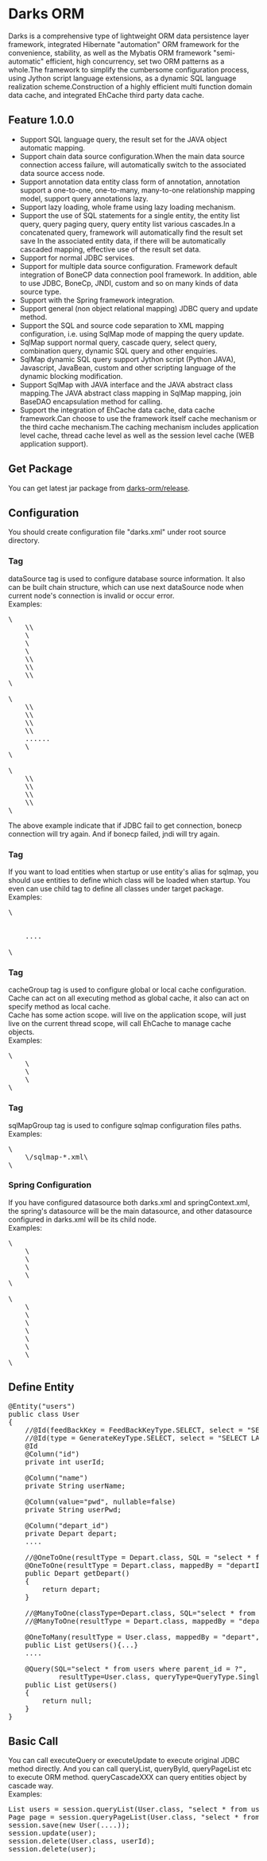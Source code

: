 Darks ORM
===========

Darks is a comprehensive type of lightweight ORM data persistence layer framework, integrated Hibernate "automation" ORM framework for the convenience, stability, as well as the Mybatis ORM framework "semi-automatic" efficient, high concurrency, set two ORM patterns as a whole.The framework to simplify the cumbersome configuration process, using Jython script language extensions, as a dynamic SQL language realization scheme.Construction of a highly efficient multi function domain data cache, and integrated EhCache third party data cache.

Feature 1.0.0
----------------

* Support SQL language query, the result set for the JAVA object automatic mapping.
* Support chain data source configuration.When the main data source connection access failure, will automatically switch to the associated data source access node.
* Support annotation data entity class form of annotation, annotation support a one-to-one, one-to-many, many-to-one relationship mapping model, support query annotations lazy.
* Support lazy loading, whole frame using lazy loading mechanism.
* Support the use of SQL statements for a single entity, the entity list query, query paging query, query entity list various cascades.In a concatenated query, framework will automatically find the result set save In the associated entity data, if there will be automatically cascaded mapping, effective use of the result set data.
* Support for normal JDBC services.
* Support for multiple data source configuration. Framework default integration of BoneCP data connection pool framework. In addition, able to use JDBC, BoneCp, JNDI, custom and so on many kinds of data source type.
* Support with the Spring framework integration.
* Support general (non object relational mapping) JDBC query and update method.
* Support the SQL and source code separation to XML mapping configuration, i.e. using SqlMap mode of mapping the query update.
* SqlMap support normal query, cascade query, select query, combination query, dynamic SQL query and other enquiries.
* SqlMap dynamic SQL query support Jython script (Python JAVA), Javascript, JavaBean, custom and other scripting language of the dynamic blocking modification.
* Support SqlMap with JAVA interface and the JAVA abstract class mapping.The JAVA abstract class mapping in SqlMap mapping, join BaseDAO encapsulation method for calling.
* Support the integration of EhCache data cache, data cache framework.Can choose to use the framework itself cache mechanism or the third cache mechanism.The caching mechanism includes application level cache, thread cache level as well as the session level cache (WEB application support).

Get Package
-----------------
You can get latest jar package from [darks-orm/release](https://github.com/liulhdarks/darks-orm/releases).

Configuration
---------------------
You should create configuration file "darks.xml" under root source directory.

### <dataSource> Tag

dataSource tag is used to configure database source information. It also can be built chain structure, 
which can use next dataSource node when current node's connection is invalid or occur error.<br/>
Examples:
<pre>
\<dataSource type="jdbc" id="jdbc" main="true"\>
	\<property name="driver" value="com.mysql.jdbc.Driver"\>\</property\>
	\<property name="url" value="xxxxxx"/\>
	\<property name="username" value="xxxxxx"/\>
	\<property name="password" value="xxxxxx"/\>
	\<property name="fetchSize" value="0"\>\</property\>
	\<property name="autoCommit" value="true"\>\</property\>
	\<resultSet type="scroll" sensitive="false" concurrency="read"\>\</resultSet\>
\</dataSource>

\<dataSource type="bonecp" id="bonecp" chainref="jdbc"\>
	\<property name="driver" value="com.mysql.jdbc.Driver"\>\</property\>
	\<property name="url" value="xxxxxx"\>\</property\>
	\<property name="username" value="xxxxxx"\>\</property\>
	\<property name="password" value="xxxxxx"\>\</property\>
	......
	\<resultSet type="scroll" sensitive="false" concurrency="read"></resultSet>
\</dataSource>

\<dataSource type="jndi" id="jndi" chainref="bonecp"\>
	\<property name="fetchSize" value="0"\>\</property\>
	\<property name="autoCommit" value="true"\>\</property\>
	\<property name="jndiPoolName" value="java:comp/env/jdbc/xxxxxx"\>\</property\>
	\<resultSet type="scroll" sensitive="false" concurrency="read"\>\</resultSet\>
\</dataSource\>
</pre>

The above example indicate that if JDBC fail to get connection, bonecp connection will try again. 
And if bonecp failed, jndi will try again.

### <entities> Tag

If you want to load entities when startup or use entity's alias for sqlmap, you should use entities to define 
which class will be loaded when startup. You even can use <package> child tag to define all classes under target package.<br/>
Examples:

<pre>
\<entities\>
	<entity alias="User" class="darks.orm.test.model.User"/\>
	<entity alias="Depart" class="darks.orm.test.model.Depart"/\>
	....
	<package name="darks.orm.test.model"/\>
\</entities\>
</pre>

### <cacheGroup> Tag

cacheGroup tag is used to configure global or local cache configuration. Cache can act on all executing method as global cache, 
it also can act on specify method as local cache. <br/>
Cache has some action scope. <appCache> will live on the application scope, <threadCache> will just live on the current thread 
scope, <ehCache> will call EhCache to manage cache objects.<br/>
Examples:

<pre>
\<cacheGroup use="true" type="auto" cacheId="application" synchronous="true"\>
	\<appCache strategy="Lru" 
			  ....
			  copyStrategy="serial"/\>
	\<threadCache  strategy="Lru" 
				  ....
				  entirety="true"
				  copyStrategy="serial"/\>
	\<ehCache id="ehcache1"
			 maxElementsInMemory="10000"
			 eternal="false"
			 ....
             memoryStoreEvictionPolicy="LRU"/\>
\</cacheGroup\>
</pre>

### <sqlMapGroup> Tag

sqlMapGroup tag is used to configure sqlmap configuration files paths. <br/>
Examples:

<pre>
\<sqlMapGroup\>
	\<sqlMap\>/sqlmap-*.xml\</sqlMap\>
\</sqlMapGroup\>
</pre>

### Spring Configuration

If you have configured datasource both darks.xml and springContext.xml, the spring's datasource will be the main
datasource, and other datasource configured in darks.xml will be its child node.<br/>
Examples:

<pre>
\<bean id="testDataSource" class="org.apache.commons.dbcp.BasicDataSource"\>
	\<property name="driverClassName" value="com.mysql.jdbc.Driver" /\>
	\<property name="url" value="xxxxxx" /\>
	\<property name="username" value="xxxxx" /\>
	\<property name="password" value="xxxxx" /\>
\</bean\>

\<bean class="darks.orm.spring.SqlSessionFactoryBean"\>
	\<property name="dataSource" ref="testDataSource" /\>
	\<property name="scanPackages" value="darks.orm.test.mapper,darks.orm.examples.mapper" /\>
	\<property name="configLocation" value="classpath:darks.xml" /\>
	\<property name="dataParamConfig.autoCommit" value="true" /\>
	\<property name="dataParamConfig.resultSetType" value="scroll" /\>
	\<property name="dataParamConfig.sensitive" value="false" /\>
	\<property name="dataParamConfig.concurrency" value="read" /\>
\</bean>
</pre>

Define Entity
------------------------

<pre>
@Entity("users")
public class User
{
	//@Id(feedBackKey = FeedBackKeyType.SELECT, select = "SELECT LAST_INSERT_ID()")
    //@Id(type = GenerateKeyType.SELECT, select = "SELECT LAST_INSERT_ID()")
    @Id
    @Column("id")
    private int userId;
    
    @Column("name")
    private String userName;
    
    @Column(value="pwd", nullable=false)
    private String userPwd;
    
    @Column("depart_id")
    private Depart depart;
    ....
    
    //@OneToOne(resultType = Depart.class, SQL = "select * from t_depart where depart_id = ?")
    @OneToOne(resultType = Depart.class, mappedBy = "departId", mappedType = MappedType.EntityType)
    public Depart getDepart()
    {
        return depart;
    }
    
    //@ManyToOne(classType=Depart.class, SQL="select * from t_depart where depart_id = ?")
    //@ManyToOne(resultType = Depart.class, mappedBy = "departId", mappedType = MappedType.EntityType)
    
    @OneToMany(resultType = User.class, mappedBy = "depart", mappedType = MappedType.EntityType)
    public List<User> getUsers(){...}
    ....
    
    @Query(SQL="select * from users where parent_id = ?", 
			resultType=User.class, queryType=QueryType.SingleType, paramType={"id"})
	public List<User> getUsers()
	{
		return null;
	}
}
</pre>

Basic Call
----------------------
You can call executeQuery or executeUpdate to execute original JDBC method directly. And you can call queryList, 
queryById, queryPageList etc to execute ORM method. queryCascadeXXX can query entities object by cascade way.<br/>
Examples:

<pre>
List<User> users = session.queryList(User.class, "select * from users where name = ?", "darks");
Page<User> page = session.queryPageList(User.class, "select * from users", page, pageSize);
session.save(new User(....));
session.update(user);
session.delete(User.class, userId);
session.delete(user);
</pre>

